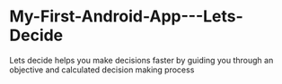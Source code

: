 # My-First-Android-App---Lets-Decide
Lets decide helps you make decisions faster by guiding you through an objective and calculated decision making process
